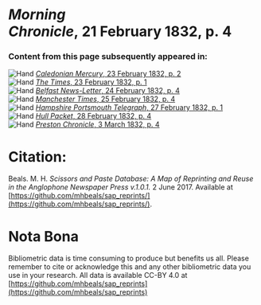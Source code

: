 # *Morning Chronicle*, 21 February 1832, p. 4  
  
### Content from this page subsequently appeared in:  
![Hand](http://scissorsandpaste.net/wp-content/uploads/2017/06/smallhandpointer.png) [*Caledonian Mercury*, 23 February 1832, p. 2](https://mhbeals.github.io/sap_html/Caledonian-Mercury/Caledonian-Mercury-23-February-1832-p-2)  
![Hand](http://scissorsandpaste.net/wp-content/uploads/2017/06/smallhandpointer.png) [*The Times*, 23 February 1832, p. 1](https://mhbeals.github.io/sap_html/The-Times/The-Times-23-February-1832-p-1)  
![Hand](http://scissorsandpaste.net/wp-content/uploads/2017/06/smallhandpointer.png) [*Belfast News-Letter*, 24 February 1832, p. 4](https://mhbeals.github.io/sap_html/Belfast-News-Letter/Belfast-News-Letter-24-February-1832-p-4)  
![Hand](http://scissorsandpaste.net/wp-content/uploads/2017/06/smallhandpointer.png) [*Manchester Times*, 25 February 1832, p. 4](https://mhbeals.github.io/sap_html/Manchester-Times/Manchester-Times-25-February-1832-p-4)  
![Hand](http://scissorsandpaste.net/wp-content/uploads/2017/06/smallhandpointer.png) [*Hampshire Portsmouth Telegraph*, 27 February 1832, p. 1](https://mhbeals.github.io/sap_html/Hampshire-Portsmouth-Telegraph/Hampshire-Portsmouth-Telegraph-27-February-1832-p-1)  
![Hand](http://scissorsandpaste.net/wp-content/uploads/2017/06/smallhandpointer.png) [*Hull Packet*, 28 February 1832, p. 4](https://mhbeals.github.io/sap_html/Hull-Packet/Hull-Packet-28-February-1832-p-4)  
![Hand](http://scissorsandpaste.net/wp-content/uploads/2017/06/smallhandpointer.png) [*Preston Chronicle*, 3 March 1832, p. 4](https://mhbeals.github.io/sap_html/Preston-Chronicle/Preston-Chronicle-3-March-1832-p-4)  


# Citation: 

Beals. M. H. *Scissors and Paste Database: A Map of Reprinting and Reuse in the Anglophone Newspaper Press v.1.0.1.* 2 June 2017. Available at [https://github.com/mhbeals/sap_reprints/](https://github.com/mhbeals/sap_reprints/). 

# Nota Bona

Bibliometric data is time consuming to produce but benefits us all. Please remember to cite or acknowledge this and any other bibliometric data you use in your research. All data is available CC-BY 4.0 at [https://github.com/mhbeals/sap_reprints](https://github.com/mhbeals/sap_reprints)